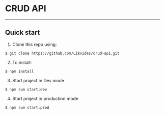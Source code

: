 # CRUD API

---

## Quick start

1. Clone this repo using:

```shell
$ git clone https://github.com/Likvidas/crud-api.git
```

2. To install:

```shell
$ npm install
```

3. Start project in Dev mode

```shell
$ npm run start:dev
```

4. Start project in production mode

```shell
$ npm run start:prod
```
